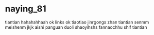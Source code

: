 # naying_81
tiantian
hahahahhaah
ok
links ok
tiaotiao
jinrgongx
zhan
tiantian
senmm
meishenm
jkjk
aishi
panguan
duoli
shaoyihshs
fannaochhu
shif
tiantian
